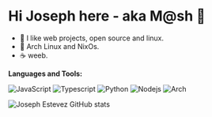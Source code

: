 # Hi Joseph here - aka M@sh 🤟

- 🚀 I like web projects, open source and linux.
- 🐧 Arch Linux and NixOs.
- ☕ weeb.

**Languages and Tools:**  

![JavaScript](https://img.shields.io/badge/JavaScript-F7DF1E?style=for-the-badge&logo=javascript&logoColor=white)
![Typescript](https://img.shields.io/badge/TypeScript-007ACC?style=for-the-badge&logo=typescript&logoColor=white)
![Python](https://img.shields.io/badge/python-3670A0?style=for-the-badge&logo=python&logoColor=ffdd54)
![Nodejs](https://img.shields.io/badge/Node.js-43853D?style=for-the-badge&logo=node.js&logoColor=white)
![Arch](https://img.shields.io/badge/Arch%20Linux-1793D1?logo=arch-linux&logoColor=fff&style=for-the-badge)

![Joseph Estevez GitHub stats](https://github-readme-stats.vercel.app/api?username=waterssh&show_icons=true&text_color=ABB2BF&bg_color=131316&border_radius=4&icon_color=d3652c&title_color=d3652c)
